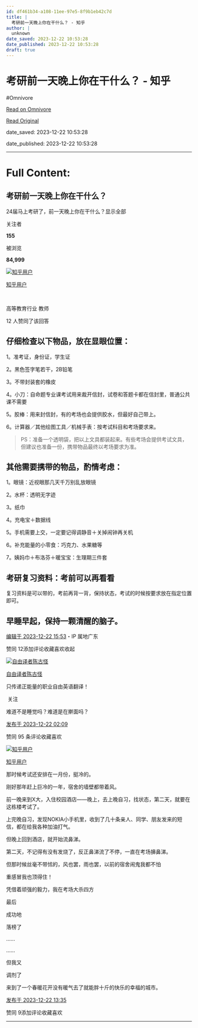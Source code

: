 ```yaml
---
id: df461b34-a108-11ee-97e5-8f9b1eb42c7d
title: |
  考研前一天晚上你在干什么？ - 知乎
author: |
  unknown
date_saved: 2023-12-22 10:53:28
date_published: 2023-12-22 10:53:28
draft: true
---
```


# 考研前一天晚上你在干什么？ - 知乎
#Omnivore

[Read on Omnivore](https://omnivore.app/me/-18c93386a5f)

[Read Original](https://www.zhihu.com/question/635751305/answer/3335341682)

date_saved: 2023-12-22 10:53:28

date_published: 2023-12-22 10:53:28

--- 

# Full Content: 

## 考研前一天晚上你在干什么？

24届马上考研了，前一天晚上你在干什么？显示全部 ​

关注者

**155**

被浏览

**84,999**

[![知乎用户](https://proxy-prod.omnivore-image-cache.app/0x0,sOou2FVwPArYSG0uw2ZthdNkXqlmhNxbVHGSMtGCxFg0/https://pic1.zhimg.com/v2-abed1a8c04700ba7d72b45195223e0ff_l.jpg?source=2c26e567)](https://www.zhihu.com/people/c7dfc21cddf2bff8405b49ed6146c10a)

[知乎用户](https://www.zhihu.com/people/c7dfc21cddf2bff8405b49ed6146c10a)

[​](https://www.zhihu.com/question/48510028)

高等教育行业 教师

12 人赞同了该回答

## 仔细检查以下物品，放在显眼位置：

1。准考证，身份证，学生证

2。黑色签字笔若干，2B铅笔

3。不带封装套的橡皮

4。小刀：自命题专业课考试用来裁开信封，试卷和答题卡都在信封里，普通公共课不需要

5。胶棒：用来封信封，有的考场也会提供胶水，但最好自己带上。

6。计算器／其他绘图工具／机械手表：按考试科目和考场要求来。

> PS：准备一个透明袋，把以上文具都装起来。有些考场会提供考试文具，但建议也准备一份，携带物品最终以考场要求为准。

## 其他需要携带的物品，酌情考虑：

1。眼镜：近视眼那几天千万别乱放眼镜

2。水杯：透明无字迹

3。纸巾

4。充电宝＋数据线

5。手机需要上交，一定要记得调静音＋关掉闹钟再关机

6。补充能量的小零食：巧克力、水果糖等

7。姨妈巾＋布洛芬＋暖宝宝：生理期三件套

## 考研复习资料：考前可以再看看

复习资料是可以带的，考前再背一背，保持状态，考试的时候按要求放在指定位置即可。

## 早睡早起，保持一颗清醒的脑子。

[编辑于 2023-12-22 15:53](https://www.zhihu.com/question/635751305/answer/3335341682)・IP 属地广东

​赞同 12​​添加评论​收藏​喜欢收起​

[![自由译者陈古怪](https://proxy-prod.omnivore-image-cache.app/0x0,syX7YR6SWbBuIfQpzDI9zckRYhcTTdGJWDPi9DlTLjh4/https://picx.zhimg.com/v2-1a0345e9112636365407e3a0354488c5_l.jpg?source=1def8aca)](https://www.zhihu.com/people/45-45-51-22)

[自由译者陈古怪](https://www.zhihu.com/people/45-45-51-22)

只传递正能量的职业自由英语翻译！

​ 关注

难道不是睡觉吗？难道是在擀面吗？

[发布于 2023-12-22 02:09](https://www.zhihu.com/question/635751305/answer/3334444644)

​赞同 9​​5 条评论​收藏​喜欢

[![知乎用户](https://proxy-prod.omnivore-image-cache.app/0x0,sc7PmXdG24zKshppSSWwRDhgKUBWHo-HOvj-adQUYCH4/https://pic1.zhimg.com/v2-abed1a8c04700ba7d72b45195223e0ff_l.jpg?source=1def8aca)](https://www.zhihu.com/people/96e94d035cc883e751a9c151e85987a8)

[知乎用户](https://www.zhihu.com/people/96e94d035cc883e751a9c151e85987a8)

那时候考试还安排在一月份，挺冷的。

刚好那年赶上巨冷的一年，宿舍的墙壁都带着风。

前一晚来到X大，入住校园酒店——晚上，去上晚自习，找状态，第二天，就要在这栋楼考试了。

上完晚自习，发现NOKIA小手机里，收到了几十条亲人、同学、朋友发来的短信，都在给我各种加油打气。

但晚上回到酒店，就开始流鼻涕。

第二天，不记得有没有发烧了，反正鼻涕流了不停，一直在考场擤鼻涕。

但那时候丝毫不带怵的，风也罢，雨也罢，以前的宿舍闹鬼我都不怕

重感冒我也顶得住！

凭借着顽强的毅力，我在考场大杀四方

最后

成功地

落榜了

……

……

但我又

调剂了

来到了一个春暖花开没有暖气去了就能胖十斤的快乐的幸福的城市。

[发布于 2023-12-22 13:35](https://www.zhihu.com/question/635751305/answer/3335223216)

​赞同 9​​添加评论​收藏​喜欢

---

